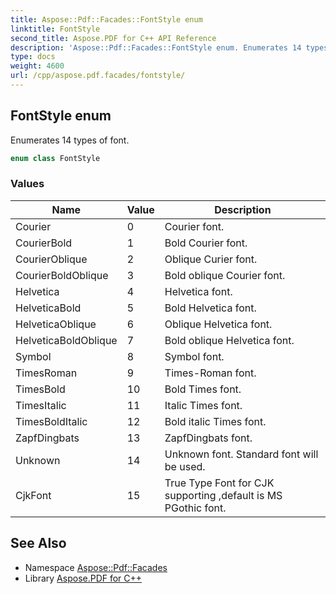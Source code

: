 ```yaml
---
title: Aspose::Pdf::Facades::FontStyle enum
linktitle: FontStyle
second_title: Aspose.PDF for C++ API Reference
description: 'Aspose::Pdf::Facades::FontStyle enum. Enumerates 14 types of font in C++.'
type: docs
weight: 4600
url: /cpp/aspose.pdf.facades/fontstyle/
---
```

## FontStyle enum


Enumerates 14 types of font.

```cpp
enum class FontStyle
```

### Values

| Name | Value | Description |
| --- | --- | --- |
| Courier | 0 | Courier font. |
| CourierBold | 1 | Bold Courier font. |
| CourierOblique | 2 | Oblique Curier font. |
| CourierBoldOblique | 3 | Bold oblique Courier font. |
| Helvetica | 4 | Helvetica font. |
| HelveticaBold | 5 | Bold Helvetica font. |
| HelveticaOblique | 6 | Oblique Helvetica font. |
| HelveticaBoldOblique | 7 | Bold oblique Helvetica font. |
| Symbol | 8 | Symbol font. |
| TimesRoman | 9 | Times-Roman font. |
| TimesBold | 10 | Bold Times font. |
| TimesItalic | 11 | Italic Times font. |
| TimesBoldItalic | 12 | Bold italic Times font. |
| ZapfDingbats | 13 | ZapfDingbats font. |
| Unknown | 14 | Unknown font. Standard font will be used. |
| CjkFont | 15 | True Type Font for CJK supporting ,default is MS PGothic font. |

## See Also

* Namespace [Aspose::Pdf::Facades](../)
* Library [Aspose.PDF for C++](../../)
